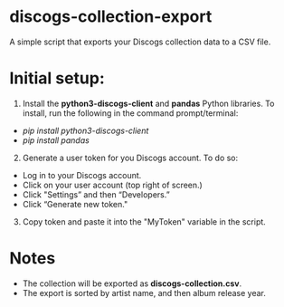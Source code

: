 # discogs-collection-export

A simple script that exports your Discogs collection data to a CSV file.

# Initial setup:
1. Install the <b>python3-discogs-client</b> and <b>pandas</b> Python libraries. To install, run the following in the command prompt/terminal:
- <i>pip install python3-discogs-client</i>
- <i>pip install pandas</i>

2. Generate a user token for you Discogs account. To do so:
- Log in to your Discogs account.
- Click on your user account (top right of screen.)
- Click "Settings” and then “Developers.”
- Click “Generate new token."

3. Copy token and paste it into the "MyToken" variable in the script.

# Notes
- The collection will be exported as <b>discogs-collection.csv</b>.
- The export is sorted by artist name, and then album release year.
